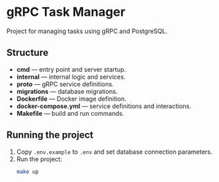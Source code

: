# gRPC Task Manager

Project for managing tasks using gRPC and PostgreSQL.

## Structure

- **cmd** — entry point and server startup.
- **internal** — internal logic and services.
- **proto** — gRPC service definitions.
- **migrations** — database migrations.
- **Dockerfile** — Docker image definition.
- **docker-compose.yml** — service definitions and interactions.
- **Makefile** — build and run commands.

## Running the project

1. Copy `.env.example` to `.env` and set database connection parameters.
2. Run the project:
   ```bash
   make up
